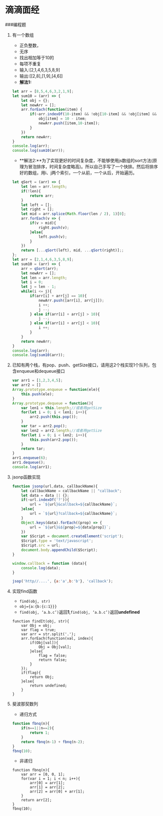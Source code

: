 # 滴滴面经
###编程题
1. 有一个数组
	- 正负整数，
	- 无序
	- 找出相加等于10的
	- 每项不重复
	- 输入:[2,1,4,6,3,5,8,9]
	- 输出:[[2,8],[1,9],[4,6]]
	- **解法1:**

	```javascript
	let arr = [8,5,4,6,3,2,1,9];
	let sum10 = (arr) => {
		let obj = {};
		let newArr = [];
		arr.forEach(function(item) {
			if(~arr.indexOf(10-item) && !obj[10-item] && !obj[item] && item!= 10 - item) {
				obj[item] = 10 - item; 
				newArr.push([item,10-item]);
			}
		})
		return newArr;
	}
	console.log(arr);
	console.log(sum10(arr));
	```
	
	- **解法2:**为了实现更好的时间复杂度，不能够使用js数组的sort方法(原理为冒泡排序，时间复杂度略高)。所以自己手写了一个快排。然后将排序好的数组，用i、j两个索引，一个从前，一个从后，开始遍历。

	```javascript
	let qSort = (arr) => {
	    let len = arr.length;
	    if(!len){
	        return arr;
	    }
	    let left = [];
	    let right = [];
	    let mid = arr.splice(Math.floor(len / 2), 1)[0];
	    arr.forEach(v => {
	        if(v > mid){
	            right.push(v);
	        }else{
	            left.push(v);
	        }
	    })
	    return [...qSort(left), mid, ...qSort(right)];;
	};
	let arr = [2,1,4,6,3,5,8,9];
	let sum10 = (arr) => {
	    arr = qSort(arr);
	    let newArr = [];
	    let len = arr.length;
	    let i = 0;
	    let j = len - 1;
	    while(i <= j){
	        if(arr[i] + arr[j] == 10){
	            newArr.push([arr[i], arr[j]]);
	            i ++;
	            j --;
	        } else if(arr[i] + arr[j] > 10){
	            j --;
	        } else if(arr[i] + arr[j] < 10){
	            i ++;
	        }
	    }
	    return newArr;
	}
	console.log(arr);
	console.log(sum10(arr));
	```
2. 已知有两个栈，有pop、push、getSize接口，请用这2个栈实现1个队列，包含enqueue和dequeue接口

	```javascript
	var arr1 = [1,2,3,4,5];
   	var arr2 = []
    Array.prototype.enqueue = function(ele){
        this.push(ele);
    }
    Array.prototype.dequeue = function(){
        var len1 = this.length;//或者用getSize
        for(let i = 0; i < len1; i++){
            arr2.push(this.pop());
        }
        var tar = arr2.pop();
        var len2 = arr2.length;//或者用getSize
        for(let i = 0; i < len2; i++){
            this.push(arr2.pop());
        }
        return tar;
    }
    arr1.enqueue(6);
    arr1.dequeue();
    console.log(arr1);
	```

3. jsonp函数实现

	``` javascript
    function jsonp(url,data, callbackName){
    	let callbackName = callbackName || "callback";
		let data = data || {};
		if(~url.indexOf('?')){
			url = `${url}&callback=${callbackName}`;
		}else{
			url = `${url}?callback=${callbackName}`;
		}
		Object.keys(data).forEach((prop) => {
			url = `${url}&${prop}=${data[prop]}`;
		})
		var $Script = document.createElement('script');
		$Script.type = 'text/javascript';
		$Script.src = url;
		document.body.appendChild($Script); 
    }
    
    window.callback = function (data){
        console.log(data);
    }
    
    jsop('http//....', {a:'a',b:'b'}, 'callback');
    ``` 
    
4. 实现find函数
	- `find(obj, str)`
	- `obj={a:{b:{c:1}}}`
	- `find(obj, ‘a.b.c’)`返回**1**,`find(obj, ‘a.b.c’)`返回**undefined**
	
	```javascipt
	function findIt(obj, str){
        var Obj = obj;
        var flag = true;
        var arr = str.split('.');
        arr.forEach(function(val, index){
            if(Obj[val]){
                Obj = Obj[val];
            }else{
                flag = false;
                return false;
            }
        });
        if(flag){
            return Obj;
        }else{
            return undefined;
        }
    }
	```
	
5. 斐波那契数列
	- 递归方式

	```javascript
	function fbnq(n){
	    if(n==1||n==2){
	        return 1;
	    }
	    return fbnq(n-1) + fbnq(n-2);
	}
	fbnq(10);
	```
	
	- 非递归

	```
	function fbnq(n){
		var arr = [0, 0, 1];
		for(var i = 1; i < n; i++){
			arr[0] = arr[1];
			arr[1] = arr[2];
			arr[2] = arr[0] + arr[1];
		}
		return arr[2];
	}
	fbnq(10);
	```

